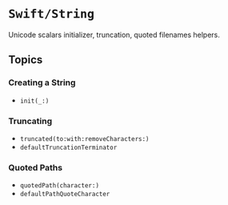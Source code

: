 # ``Swift/String``

Unicode scalars initializer, truncation, quoted filenames helpers.

## Topics

### Creating a String

- ``init(_:)``

### Truncating

- ``truncated(to:with:removeCharacters:)``
- ``defaultTruncationTerminator``

### Quoted Paths

- ``quotedPath(character:)``
- ``defaultPathQuoteCharacter``
